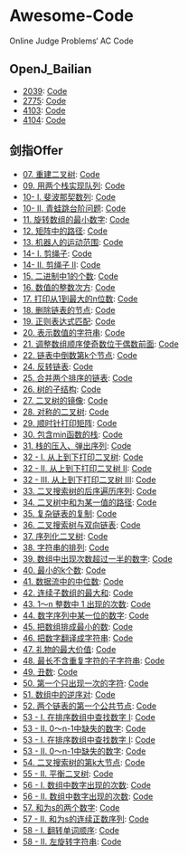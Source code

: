 # Awesome-Code
Online Judge Problems‘ AC Code

## OpenJ_Bailian

- [2039](http://bailian.openjudge.cn/practice/2039?lang=en_US): [Code](https://github.com/Eveneko/Awesome-Code/blob/master/OpenJ_Bailian/2039.cpp)
- [2775](http://bailian.openjudge.cn/practice/2775?lang=en_US): [Code](https://github.com/Eveneko/Awesome-Code/blob/master/OpenJ_Bailian/2775.cpp)
- [4103](http://bailian.openjudge.cn/practice/4103?lang=en_US): [Code](https://github.com/Eveneko/Awesome-Code/blob/master/OpenJ_Bailian/4103.cpp)
- [4104](http://bailian.openjudge.cn/practice/4104?lang=en_US): [Code](https://github.com/Eveneko/Awesome-Code/blob/master/OpenJ_Bailian/4104.cpp) 

## 剑指Offer
- [07. 重建二叉树](https://leetcode-cn.com/problems/zhong-jian-er-cha-shu-lcof/): [Code](https://github.com/Eveneko/Awesome-Code/blob/master/剑指Offer/07.cpp)
- [09. 用两个栈实现队列](https://leetcode-cn.com/problems/yong-liang-ge-zhan-shi-xian-dui-lie-lcof/): [Code](https://github.com/Eveneko/Awesome-Code/blob/master/剑指Offer/09.cpp)
- [10- I. 斐波那契数列](https://leetcode-cn.com/problems/fei-bo-na-qi-shu-lie-lcof/): [Code](https://github.com/Eveneko/Awesome-Code/blob/master/剑指Offer/10_1.cpp)
- [10- II. 青蛙跳台阶问题](https://leetcode-cn.com/problems/qing-wa-tiao-tai-jie-wen-ti-lcof/): [Code](https://github.com/Eveneko/Awesome-Code/blob/master/剑指Offer/10_2.cpp)
- [11. 旋转数组的最小数字](https://leetcode-cn.com/problems/xuan-zhuan-shu-zu-de-zui-xiao-shu-zi-lcof/): [Code](https://github.com/Eveneko/Awesome-Code/blob/master/剑指Offer/11.cpp)
- [12. 矩阵中的路径](https://leetcode-cn.com/problems/ju-zhen-zhong-de-lu-jing-lcof/): [Code](https://github.com/Eveneko/Awesome-Code/blob/master/剑指Offer/12.cpp)
- [13. 机器人的运动范围](https://leetcode-cn.com/problems/ji-qi-ren-de-yun-dong-fan-wei-lcof/): [Code](https://github.com/Eveneko/Awesome-Code/blob/master/剑指Offer/13.cpp)
- [14- I. 剪绳子](https://leetcode-cn.com/problems/jian-sheng-zi-lcof/): [Code](https://github.com/Eveneko/Awesome-Code/blob/master/剑指Offer/14_1.cpp)
- [14- II. 剪绳子 II](https://leetcode-cn.com/problems/jian-sheng-zi-ii-lcof/): [Code](https://github.com/Eveneko/Awesome-Code/blob/master/剑指Offer/14_2.cpp)
- [15. 二进制中1的个数](https://leetcode-cn.com/problems/er-jin-zhi-zhong-1de-ge-shu-lcof/): [Code](https://github.com/Eveneko/Awesome-Code/blob/master/剑指Offer/15.cpp)
- [16. 数值的整数次方](https://leetcode-cn.com/problems/shu-zhi-de-zheng-shu-ci-fang-lcof/): [Code](https://github.com/Eveneko/Awesome-Code/blob/master/剑指Offer/16.cpp)
- [17. 打印从1到最大的n位数](https://leetcode-cn.com/problems/da-yin-cong-1dao-zui-da-de-nwei-shu-lcof/): [Code](https://github.com/Eveneko/Awesome-Code/blob/master/剑指Offer/17.cpp)
- [18. 删除链表的节点](https://leetcode-cn.com/problems/shan-chu-lian-biao-de-jie-dian-lcof/): [Code](https://github.com/Eveneko/Awesome-Code/blob/master/剑指Offer/18.cpp)
- [19. 正则表达式匹配](https://leetcode-cn.com/problems/zheng-ze-biao-da-shi-pi-pei-lcof/): [Code](https://github.com/Eveneko/Awesome-Code/blob/master/剑指Offer/19.cpp)
- [20. 表示数值的字符串](https://leetcode-cn.com/problems/biao-shi-shu-zhi-de-zi-fu-chuan-lcof/): [Code](https://github.com/Eveneko/Awesome-Code/blob/master/剑指Offer/20.cpp)
- [21. 调整数组顺序使奇数位于偶数前面](https://leetcode-cn.com/problems/diao-zheng-shu-zu-shun-xu-shi-qi-shu-wei-yu-ou-shu-qian-mian-lcof/): [Code](https://github.com/Eveneko/Awesome-Code/blob/master/剑指Offer/21.cpp)
- [22. 链表中倒数第k个节点](https://leetcode-cn.com/problems/lian-biao-zhong-dao-shu-di-kge-jie-dian-lcof/): [Code](https://github.com/Eveneko/Awesome-Code/blob/master/剑指Offer/22.cpp)
- [24. 反转链表](https://leetcode-cn.com/problems/fan-zhuan-lian-biao-lcof/): [Code](https://github.com/Eveneko/Awesome-Code/blob/master/剑指Offer/24.cpp)
- [25. 合并两个排序的链表](https://leetcode-cn.com/problems/he-bing-liang-ge-pai-xu-de-lian-biao-lcof/): [Code](https://github.com/Eveneko/Awesome-Code/blob/master/剑指Offer/25.cpp)
- [26. 树的子结构](https://leetcode-cn.com/problems/shu-de-zi-jie-gou-lcof/): [Code](https://github.com/Eveneko/Awesome-Code/blob/master/剑指Offer/26.cpp)
- [27. 二叉树的镜像](https://leetcode-cn.com/problems/er-cha-shu-de-jing-xiang-lcof/): [Code](https://github.com/Eveneko/Awesome-Code/blob/master/剑指Offer/27.cpp)
- [28. 对称的二叉树](https://leetcode-cn.com/problems/dui-cheng-de-er-cha-shu-lcof/): [Code](https://github.com/Eveneko/Awesome-Code/blob/master/剑指Offer/28.cpp)
- [29. 顺时针打印矩阵](https://leetcode-cn.com/problems/shun-shi-zhen-da-yin-ju-zhen-lcof/): [Code](https://github.com/Eveneko/Awesome-Code/blob/master/剑指Offer/29.cpp)
- [30. 包含min函数的栈](https://leetcode-cn.com/problems/bao-han-minhan-shu-de-zhan-lcof/): [Code](https://github.com/Eveneko/Awesome-Code/blob/master/剑指Offer/30.cpp)
- [31. 栈的压入、弹出序列](https://leetcode-cn.com/problems/zhan-de-ya-ru-dan-chu-xu-lie-lcof/): [Code](https://github.com/Eveneko/Awesome-Code/blob/master/剑指Offer/31.cpp)
- [32 - I. 从上到下打印二叉树](https://leetcode-cn.com/problems/cong-shang-dao-xia-da-yin-er-cha-shu-i-lcof/): [Code](https://github.com/Eveneko/Awesome-Code/blob/master/剑指Offer/32_1.cpp)
- [32 - II. 从上到下打印二叉树 II](https://leetcode-cn.com/problems/cong-shang-dao-xia-da-yin-er-cha-shu-ii-lcof/): [Code](https://github.com/Eveneko/Awesome-Code/blob/master/剑指Offer/32_2.cpp)
- [32 - III. 从上到下打印二叉树 III](https://leetcode-cn.com/problems/cong-shang-dao-xia-da-yin-er-cha-shu-iii-lcof/): [Code](https://github.com/Eveneko/Awesome-Code/blob/master/剑指Offer/32_3.cpp)
- [33. 二叉搜索树的后序遍历序列](https://leetcode-cn.com/problems/er-cha-sou-suo-shu-de-hou-xu-bian-li-xu-lie-lcof/): [Code](https://github.com/Eveneko/Awesome-Code/blob/master/剑指Offer/33.cpp)
- [34. 二叉树中和为某一值的路径](https://leetcode-cn.com/problems/er-cha-shu-zhong-he-wei-mou-yi-zhi-de-lu-jing-lcof/): [Code](https://github.com/Eveneko/Awesome-Code/blob/master/剑指Offer/34.cpp)
- [35. 复杂链表的复制](https://leetcode-cn.com/problems/fu-za-lian-biao-de-fu-zhi-lcof/): [Code](https://github.com/Eveneko/Awesome-Code/blob/master/剑指Offer/35.cpp)
- [36. 二叉搜索树与双向链表](https://leetcode-cn.com/problems/er-cha-sou-suo-shu-yu-shuang-xiang-lian-biao-lcof/): [Code](https://github.com/Eveneko/Awesome-Code/blob/master/剑指Offer/36.cpp)
- [37. 序列化二叉树](https://leetcode-cn.com/problems/xu-lie-hua-er-cha-shu-lcof/): [Code](https://github.com/Eveneko/Awesome-Code/blob/master/剑指Offer/37.cpp)
- [38. 字符串的排列](https://leetcode-cn.com/problems/zi-fu-chuan-de-pai-lie-lcof/): [Code](https://github.com/Eveneko/Awesome-Code/blob/master/剑指Offer/38.cpp)
- [39. 数组中出现次数超过一半的数字](https://leetcode-cn.com/problems/shu-zu-zhong-chu-xian-ci-shu-chao-guo-yi-ban-de-shu-zi-lcof/): [Code](https://github.com/Eveneko/Awesome-Code/blob/master/剑指Offer/39.cpp)
- [40. 最小的k个数](https://leetcode-cn.com/problems/zui-xiao-de-kge-shu-lcof/): [Code](https://github.com/Eveneko/Awesome-Code/blob/master/剑指Offer/40.cpp)
- [41. 数据流中的中位数](https://leetcode-cn.com/problems/zui-xiao-de-kge-shu-lcof/): [Code](https://github.com/Eveneko/Awesome-Code/blob/master/剑指Offer/41.cpp)
- [42. 连续子数组的最大和](https://leetcode-cn.com/problems/lian-xu-zi-shu-zu-de-zui-da-he-lcof/): [Code](https://github.com/Eveneko/Awesome-Code/blob/master/剑指Offer/42.cpp)
- [43. 1～n 整数中 1 出现的次数](https://leetcode-cn.com/problems/1nzheng-shu-zhong-1chu-xian-de-ci-shu-lcof/): [Code](https://github.com/Eveneko/Awesome-Code/blob/master/剑指Offer/43.cpp)
- [44. 数字序列中某一位的数字](https://leetcode-cn.com/problems/shu-zi-xu-lie-zhong-mou-yi-wei-de-shu-zi-lcof/): [Code](https://github.com/Eveneko/Awesome-Code/blob/master/剑指Offer/44.cpp)
- [45. 把数组排成最小的数](https://leetcode-cn.com/problems/ba-shu-zu-pai-cheng-zui-xiao-de-shu-lcof/): [Code](https://github.com/Eveneko/Awesome-Code/blob/master/剑指Offer/45.cpp)
- [46. 把数字翻译成字符串](https://leetcode-cn.com/problems/ba-shu-zi-fan-yi-cheng-zi-fu-chuan-lcof/): [Code](https://github.com/Eveneko/Awesome-Code/blob/master/剑指Offer/46.cpp)
- [47. 礼物的最大价值](https://leetcode-cn.com/problems/li-wu-de-zui-da-jie-zhi-lcof/): [Code](https://github.com/Eveneko/Awesome-Code/blob/master/剑指Offer/47.cpp)
- [48. 最长不含重复字符的子字符串](https://leetcode-cn.com/problems/zui-chang-bu-han-zhong-fu-zi-fu-de-zi-zi-fu-chuan-lcof/): [Code](https://github.com/Eveneko/Awesome-Code/blob/master/剑指Offer/48.cpp)
- [49. 丑数](https://leetcode-cn.com/problems/chou-shu-lcof/): [Code](https://github.com/Eveneko/Awesome-Code/blob/master/剑指Offer/49.cpp)
- [50. 第一个只出现一次的字符](https://leetcode-cn.com/problems/di-yi-ge-zhi-chu-xian-yi-ci-de-zi-fu-lcof/): [Code](https://github.com/Eveneko/Awesome-Code/blob/master/剑指Offer/50.cpp)
- [51. 数组中的逆序对](https://leetcode-cn.com/problems/shu-zu-zhong-de-ni-xu-dui-lcof/): [Code](https://github.com/Eveneko/Awesome-Code/blob/master/剑指Offer/51.cpp)
- [52. 两个链表的第一个公共节点](https://leetcode-cn.com/problems/liang-ge-lian-biao-de-di-yi-ge-gong-gong-jie-dian-lcof/submissions/): [Code](https://github.com/Eveneko/Awesome-Code/blob/master/剑指Offer/52.cpp)
- [53 - I. 在排序数组中查找数字 I](https://leetcode-cn.com/problems/zai-pai-xu-shu-zu-zhong-cha-zhao-shu-zi-lcof/): [Code](https://github.com/Eveneko/Awesome-Code/blob/master/剑指Offer/53_1.cpp)
- [53 - II. 0～n-1中缺失的数字](https://leetcode-cn.com/problems/que-shi-de-shu-zi-lcof/): [Code](https://github.com/Eveneko/Awesome-Code/blob/master/剑指Offer/53_2.cpp)
- [53 - I. 在排序数组中查找数字 I](https://leetcode-cn.com/problems/zai-pai-xu-shu-zu-zhong-cha-zhao-shu-zi-lcof/): [Code](https://github.com/Eveneko/Awesome-Code/blob/master/剑指Offer/53_1.cpp)
- [53 - II. 0～n-1中缺失的数字](https://leetcode-cn.com/problems/que-shi-de-shu-zi-lcof/): [Code](https://github.com/Eveneko/Awesome-Code/blob/master/剑指Offer/53_2.cpp)
- [54. 二叉搜索树的第k大节点](https://leetcode-cn.com/problems/zai-pai-xu-shu-zu-zhong-cha-zhao-shu-zi-lcof/): [Code](https://github.com/Eveneko/Awesome-Code/blob/master/剑指Offer/54.cpp)
- [55 - II. 平衡二叉树](https://leetcode-cn.com/problems/ping-heng-er-cha-shu-lcof/): [Code](https://github.com/Eveneko/Awesome-Code/blob/master/剑指Offer/55_2.cpp)
- [56 - I. 数组中数字出现的次数](https://leetcode-cn.com/problems/shu-zu-zhong-shu-zi-chu-xian-de-ci-shu-lcof/): [Code](https://github.com/Eveneko/Awesome-Code/blob/master/剑指Offer/56_1.cpp)
- [56 - II. 数组中数字出现的次数](https://leetcode-cn.com/problems/shu-zu-zhong-shu-zi-chu-xian-de-ci-shu-ii-lcof/): [Code](https://github.com/Eveneko/Awesome-Code/blob/master/剑指Offer/56_2.cpp)
- [57. 和为s的两个数字](https://leetcode-cn.com/problems/he-wei-sde-liang-ge-shu-zi-lcof/): [Code](https://github.com/Eveneko/Awesome-Code/blob/master/剑指Offer/57.cpp)
- [57 - II. 和为s的连续正数序列](https://leetcode-cn.com/problems/he-wei-sde-lian-xu-zheng-shu-xu-lie-lcof/): [Code](https://github.com/Eveneko/Awesome-Code/blob/master/剑指Offer/57_2.cpp)
- [58 - I. 翻转单词顺序](https://leetcode-cn.com/problems/fan-zhuan-dan-ci-shun-xu-lcof/): [Code](https://github.com/Eveneko/Awesome-Code/blob/master/剑指Offer/58_1.cpp)
- [58 - II. 左旋转字符串](https://leetcode-cn.com/problems/zuo-xuan-zhuan-zi-fu-chuan-lcof/): [Code](https://github.com/Eveneko/Awesome-Code/blob/master/剑指Offer/58_2.cpp)
